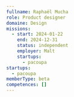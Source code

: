 ```yaml
---
fullname: Raphaël Mucha
role: Product designer
domaine: Design
missions:
  - start: 2024-01-22
    end: 2024-12-31
    status: independent
    employer: Malt
    startups:
      - pacoupa
startups:
  - pacoupa
memberType: beta
competences: []
---
```

